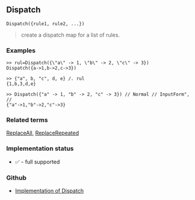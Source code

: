 ## Dispatch

```
Dispatch({rule1, rule2, ...})
```

> create a dispatch map for a list of rules.
  
 
### Examples

```
>> rul=Dispatch({\"a\" -> 1, \"b\" -> 2, \"c\" -> 3})
Dispatch({a->1,b->2,c->3})

>> {"a", b, "c", d, e} /. rul
{1,b,3,d,e}
        
>> Dispatch({"a" -> 1, "b" -> 2, "c" -> 3}) // Normal // InputForm", //
{"a"->1,"b"->2,"c"->3}
```

### Related terms 
[ReplaceAll](ReplaceAll.md), [ReplaceRepeated](ReplaceRepeated.md)






### Implementation status

* &#x2705; - full supported

### Github

* [Implementation of Dispatch](https://github.com/axkr/symja_android_library/blob/master/symja_android_library/matheclipse-core/src/main/java/org/matheclipse/core/builtin/ListFunctions.java#L2315) 
